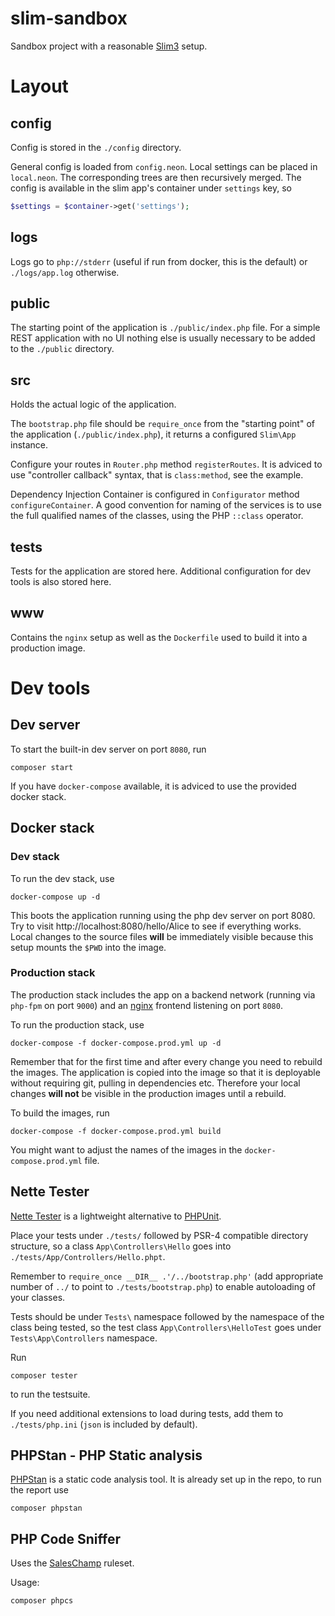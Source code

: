 # slim-sandbox

Sandbox project with a reasonable [Slim3](https://www.slimframework.com/) setup.

# Layout

## config

Config is stored in the `./config` directory.

General config is loaded from `config.neon`.  Local settings can be placed in `local.neon`.  The corresponding trees are then recursively merged.  The config is available in the slim app's container under `settings` key, so

``` php
$settings = $container->get('settings');
```

## logs

Logs go to `php://stderr` (useful if run from docker, this is the default) or `./logs/app.log` otherwise.

## public

The starting point of the application is `./public/index.php` file.  For a simple REST application with no UI nothing else is usually necessary to be added to the `./public` directory.

## src

Holds the actual logic of the application.

The `bootstrap.php` file should be `require_once` from the "starting point" of the application (`./public/index.php`), it returns a configured `Slim\App` instance.

Configure your routes in `Router.php` method `registerRoutes`.  It is adviced to use "controller callback" syntax, that is `class:method`, see the example.

Dependency Injection Container is configured in `Configurator` method `configureContainer`.  A good convention for naming of the services is to use the full qualified names of the classes, using the PHP `::class` operator.

## tests

Tests for the application are stored here.  Additional configuration for dev tools is also stored here.

## www

Contains the `nginx` setup as well as the `Dockerfile` used to build it into a production image.

# Dev tools

## Dev server

To start the built-in dev server on port `8080`, run

    composer start

If you have `docker-compose` available, it is adviced to use the provided docker stack.

## Docker stack

### Dev stack

To run the dev stack, use

    docker-compose up -d

This boots the application running using the php dev server on port 8080.  Try to visit http://localhost:8080/hello/Alice to see if everything works.  Local changes to the source files **will** be immediately visible because this setup mounts the `$PWD` into the image.

### Production stack

The production stack includes the app on a backend network (running via `php-fpm` on port `9000`) and an [nginx](https://www.nginx.com/) frontend listening on port `8080`.

To run the production stack, use

    docker-compose -f docker-compose.prod.yml up -d

Remember that for the first time and after every change you need to rebuild the images.  The application is copied into the image so that it is deployable without requiring git, pulling in dependencies etc.  Therefore your local changes **will not** be visible in the production images until a rebuild.

To build the images, run

    docker-compose -f docker-compose.prod.yml build

You might want to adjust the names of the images in the `docker-compose.prod.yml` file.

## Nette Tester

[Nette Tester](https://github.com/nette/tester/) is a lightweight alternative to [PHPUnit](https://phpunit.de/).

Place your tests under `./tests/` followed by PSR-4 compatible directory structure, so a class `App\Controllers\Hello` goes into `./tests/App/Controllers/Hello.phpt`.

Remember to `require_once __DIR__ .'/../bootstrap.php'` (add appropriate number of `../` to point to `./tests/bootstrap.php`) to enable autoloading of your classes.

Tests should be under `Tests\` namespace followed by the namespace of the class being tested, so the test class `App\Controllers\HelloTest` goes under `Tests\App\Controllers` namespace.

Run

    composer tester

to run the testsuite.

If you need additional extensions to load during tests, add them to `./tests/php.ini` (`json` is included by default).

## PHPStan - PHP Static analysis

[PHPStan](https://github.com/phpstan/phpstan) is a static code analysis tool.  It is already set up in the repo, to run the report use

    composer phpstan

## PHP Code Sniffer

Uses the [SalesChamp](https://github.com/SalesChamp/codesniffer-ruleset) ruleset.

Usage:

    composer phpcs
